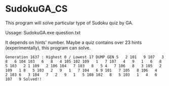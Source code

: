 # SudokuGA_CS

This program will solve particular type of Sudoku quiz by GA.

Ussage: SudokuGA.exe question.txt

It depends on hints' number. Maybe a quiz contains over 23 hints (experimentally), this program can solve. 

`
Generation 1637 : Highest 0 / Lowest 17
DUMP GEN
  5   2 101   9 107   3   8   6 104
103   6   8   4 105 102 109   1   7
107   4   9   1   6   8   5 103   2
  1 109   2 106 104   7 103   8   5
  4   7 106   8   3 105   2 109   1
  8   5 103   2   9   1   7 104   6
  9 101   7 105   8 106   4   2 103
  6   3 104   7   2   9   1   5 108
102   8   5 103   1   4   6 107   9
Solved!!
`
